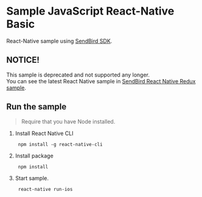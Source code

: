 # Sample JavaScript React-Native Basic

React-Native sample using [SendBird SDK](https://github.com/smilefam/SendBird-SDK-JavaScript).

## NOTICE!

This sample is deprecated and not supported any longer.  
You can see the latest React Native sample in [SendBird React Native Redux sample](https://github.com/smilefam/SendBird-JavaScript/tree/master/react-native-redux-sample).

## Run the sample

> Require that you have Node installed.
1. Install React Native CLI

        npm install -g react-native-cli
        
2. Install package

        npm install

3. Start sample.

        react-native run-ios